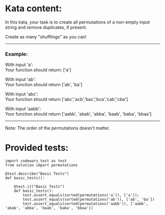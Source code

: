 # Kata content:
In this kata, your task is to create all permutations of a non-empty input string and remove duplicates, if present.

Create as many "shufflings" as you can!
___
### Example:
With input 'a':  
Your function should return: ['a']

With input 'ab':  
Your function should return ['ab', 'ba']

With input 'abc':  
Your function should return ['abc','acb','bac','bca','cab','cba']

With input 'aabb':  
Your function should return ['aabb', 'abab', 'abba', 'baab', 'baba', 'bbaa']
___
Note: The order of the permutations doesn't matter.
# Provided tests:
```Py
import codewars_test as test
from solution import permutations

@test.describe("Basic Tests")
def basic_tests():
    
    @test.it("Basic Tests")
    def basic_tests():
        test.assert_equals(sorted(permutations('a')), ['a']);
        test.assert_equals(sorted(permutations('ab')), ['ab', 'ba'])
        test.assert_equals(sorted(permutations('aabb')), ['aabb', 'abab', 'abba', 'baab', 'baba', 'bbaa'])
```